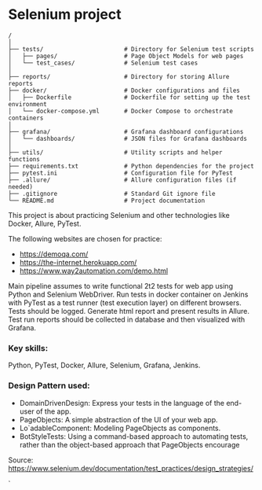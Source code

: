 # Selenium project
```
/
│
├── tests/                       # Directory for Selenium test scripts
│   ├── pages/                   # Page Object Models for web pages
│   └── test_cases/              # Selenium test cases
│
├── reports/                     # Directory for storing Allure reports
├── docker/                      # Docker configurations and files
│   ├── Dockerfile               # Dockerfile for setting up the test environment
│   └── docker-compose.yml       # Docker Compose to orchestrate containers
│
├── grafana/                     # Grafana dashboard configurations
│   └── dashboards/              # JSON files for Grafana dashboards
│
├── utils/                       # Utility scripts and helper functions
├── requirements.txt             # Python dependencies for the project
├── pytest.ini                   # Configuration file for PyTest
├── .allure/                     # Allure configuration files (if needed)
├── .gitignore                   # Standard Git ignore file
└── README.md                    # Project documentation
```
This project is about practicing Selenium and other technologies
like Docker, Allure, PyTest.

The following websites are chosen for practice:
- https://demoqa.com/
- https://the-internet.herokuapp.com/
- https://www.way2automation.com/demo.html

Main pipeline assumes to write functional 2t2 tests for web app
using Python and Selenium WebDriver. Run tests in docker 
container on Jenkins with PyTest as a test runner (test execution layer) on different
browsers. Tests should be logged. Generate html report and present results in Allure. 
Test run reports should be collected in database and then 
visualized with Grafana.

### Key skills:
Python, PyTest, Docker, Allure, Selenium, Grafana, Jenkins.
    
### Design Pattern used:
- DomainDrivenDesign: Express your tests in the language of the end-user of the app. 
- PageObjects: A simple abstraction of the UI of your web app. 
- Lo`adableComponent: Modeling PageObjects as components. 
- BotStyleTests: Using a command-based approach to automating tests, rather than the object-based approach that PageObjects encourage


Source: https://www.selenium.dev/documentation/test_practices/design_strategies/



`






